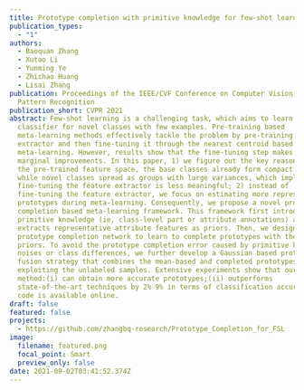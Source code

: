 ```yaml
---
title: Prototype completion with primitive knowledge for few-shot learning
publication_types:
  - "1"
authors:
  - Baoquan Zhang
  - Xutao Li
  - Yunming Ye
  - Zhichao Huang
  - Lisai Zhang
publication: Proceedings of the IEEE/CVF Conference on Computer Vision and
  Pattern Recognition
publication_short: CVPR 2021
abstract: Few-shot learning is a challenging task, which aims to learn a
  classifier for novel classes with few examples. Pre-training based
  meta-learning methods effectively tackle the problem by pre-training a feature
  extractor and then fine-tuning it through the nearest centroid based
  meta-learning. However, results show that the fine-tuning step makes very
  marginal improvements. In this paper, 1) we figure out the key reason, ie, in
  the pre-trained feature space, the base classes already form compact clusters
  while novel classes spread as groups with large variances, which implies that
  fine-tuning the feature extractor is less meaningful; 2) instead of
  fine-tuning the feature extractor, we focus on estimating more representative
  prototypes during meta-learning. Consequently, we propose a novel prototype
  completion based meta-learning framework. This framework first introduces
  primitive knowledge (ie, class-level part or attribute annotations) and
  extracts representative attribute features as priors. Then, we design a
  prototype completion network to learn to complete prototypes with these
  priors. To avoid the prototype completion error caused by primitive knowledge
  noises or class differences, we further develop a Gaussian based prototype
  fusion strategy that combines the mean-based and completed prototypes by
  exploiting the unlabeled samples. Extensive experiments show that our
  method:(i) can obtain more accurate prototypes;(ii) outperforms
  state-of-the-art techniques by 2% 9% in terms of classification accuracy. Our
  code is available online.
draft: false
featured: false
projects:
  - https://github.com/zhangbq-research/Prototype_Completion_for_FSL
image:
  filename: featured.png
  focal_point: Smart
  preview_only: false
date: 2021-09-02T03:41:52.374Z
---
```

